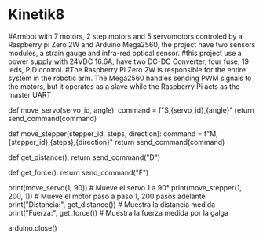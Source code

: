 # Kinetik8
#Armbot with 7 motors, 2 step motors and 5 servomotors controled by a Raspberry pi Zero 2W and Arduino Mega2560, the project have two sensors modules, a strain gauge and infra-red optical sensor.
#this project use a power supply with 24VDC 16.6A, have two DC-DC Converter, four fuse, 19 leds, PID control.
#The Raspberry Pi Zero 2W is responsible for the entire system in the robotic arm. The Mega2560 handles sending PWM signals to the motors, but it operates as a slave while the Raspberry Pi acts as the master UART

def move_servo(servo_id, angle):
    command = f"S,{servo_id},{angle}"
    return send_command(command)

def move_stepper(stepper_id, steps, direction):
    command = f"M,{stepper_id},{steps},{direction}"
    return send_command(command)

def get_distance():
    return send_command("D")

def get_force():
    return send_command("F")

print(move_servo(1, 90))  # Mueve el servo 1 a 90°
print(move_stepper(1, 200, 1))  # Mueve el motor paso a paso 1, 200 pasos adelante
print("Distancia:", get_distance())  # Muestra la distancia medida
print("Fuerza:", get_force())  # Muestra la fuerza medida por la galga

arduino.close()

